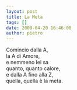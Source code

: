 ```yaml
---
layout: post
title: La Meta
tags: []
date: 2009-04-20 16:46:00
author: pietro
---
```

Comincio dalla A,<br/>la A di Amore,<br/>e nemmeno lei sa<br/>quanto, quanto calore,<br/>e dalla A fino alla Z,<br/>quella, quella è la meta.
